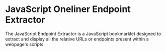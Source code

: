 # JavaScript Oneliner Endpoint Extractor
The JavaScript Endpoint Extractor is a JavaScript bookmarklet designed to extract and display all the relative URLs or endpoints present within a webpage's scripts.

